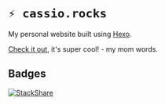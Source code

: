 # `⚡ cassio.rocks`

My personal website built using [Hexo](http:hexo.io).

[Check it out](http://cassio.rocks), it's super cool! - my mom words.

## Badges

[![StackShare](http://img.shields.io/badge/tech-stack-0690fa.svg?style=flat)](http://stackshare.io/cassiocardoso/cassio-rocks)
